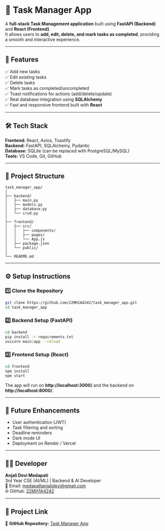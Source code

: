 # 🧩 Task Manager App

A **full-stack Task Management application** built using **FastAPI (Backend)** and **React (Frontend)**.  
It allows users to **add, edit, delete, and mark tasks as completed**, providing a smooth and interactive experience.

---

## 🚀 Features

✅ Add new tasks  
✅ Edit existing tasks  
✅ Delete tasks  
✅ Mark tasks as completed/uncompleted  
✅ Toast notifications for actions (add/delete/update)  
✅ Real database integration using **SQLAlchemy**  
✅ Fast and responsive frontend built with **React**

---

## 🛠️ Tech Stack

**Frontend:** React, Axios, Toastify  
**Backend:** FastAPI, SQLAlchemy, Pydantic  
**Database:** SQLite (can be replaced with PostgreSQL/MySQL)  
**Tools:** VS Code, Git, GitHub

---

## 📂 Project Structure

```
task_manager_app/
│
├── backend/
│   ├── main.py
│   ├── models.py
│   ├── database.py
│   └── crud.py
│
├── frontend/
│   ├── src/
│   │   ├── components/
│   │   ├── pages/
│   │   └── App.js
│   ├── package.json
│   └── public/
│
└── README.md
```

---

## ⚙️ Setup Instructions

### 1️⃣ Clone the Repository
```bash
git clone https://github.com/22MH1A4242/task_manager_app.git
cd task_manager_app
```

### 2️⃣ Backend Setup (FastAPI)
```bash
cd backend
pip install -r requirements.txt
uvicorn main:app --reload
```

### 3️⃣ Frontend Setup (React)
```bash
cd frontend
npm install
npm start
```

The app will run on **http://localhost:3000/** and the backend on **http://localhost:8000/**.

---

## 🧠 Future Enhancements

- User authentication (JWT)
- Task filtering and sorting
- Deadline reminders
- Dark mode UI
- Deployment on Render / Vercel

---

## 👩‍💻 Developer

**Anjali Devi Medapati**  
3rd Year CSE (AI/ML) | Backend & AI Developer  
📧 Email: medapattanjalidevi@gmail.com  
🌐 GitHub: [22MH1A4242](https://github.com/22MH1A4242)

---

## 🌟 Project Link

🔗 **GitHub Repository:** [Task Manager App](https://github.com/22MH1A4242/task_manager_app)

